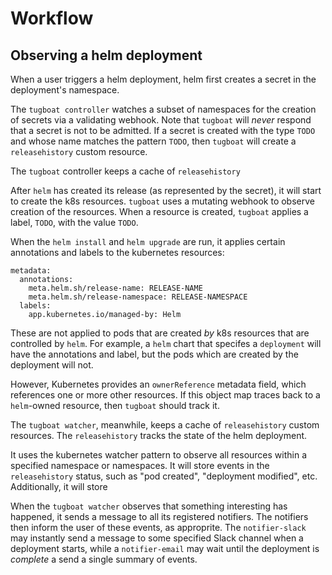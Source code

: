 # Workflow

## Observing a helm deployment

When a user triggers a helm deployment, helm first creates a secret in the deployment's namespace.

The `tugboat controller` watches a subset of namespaces for the creation of secrets via a validating webhook.  Note that `tugboat` will _never_ respond that a secret is not to be admitted.  If a secret is created with the type `TODO` and whose name matches the pattern `TODO`, then `tugboat` will create a `releasehistory` custom resource.

The `tugboat` controller keeps a cache of `releasehistory` 

After `helm` has created its release (as represented by the secret), it will start to create the k8s resources.  `tugboat` uses a mutating webhook to observe creation of the resources.  When a resource is created, `tugboat` applies a label, `TODO`, with the value `TODO`.

When the `helm install` and `helm upgrade` are run, it applies certain annotations and labels to the kubernetes resources:
```
metadata:
  annotations:
    meta.helm.sh/release-name: RELEASE-NAME
    meta.helm.sh/release-namespace: RELEASE-NAMESPACE
  labels:
    app.kubernetes.io/managed-by: Helm
```

These are not applied to pods that are created _by_ k8s resources that are controlled by `helm`.  For example, a `helm` chart that specifes a `deployment` will have the annotations and label, but the pods which are created by the deployment will not.

However, Kubernetes provides an `ownerReference` metadata field, which references one or more other resources.  If this object map traces back to a `helm`-owned resource, then `tugboat` should track it.

The `tugboat watcher`, meanwhile, keeps a cache of `releasehistory` custom resources.  The `releasehistory` tracks the state of the helm deployment.  

It uses the kubernetes watcher pattern to observe all resources within a specified namespace or namespaces.  It will store events in the `releasehistory` status, such as "pod created", "deployment modified", etc.  Additionally, it will store

When the `tugboat watcher` observes that something interesting has happened, it sends a message to all its registered notifiers.  The notifiers then inform the user of these events, as approprite.  The `notifier-slack` may instantly send a message to some specified Slack channel when a deployment starts, while a `notifier-email` may wait until the deployment is _complete_ a send a single summary of events.